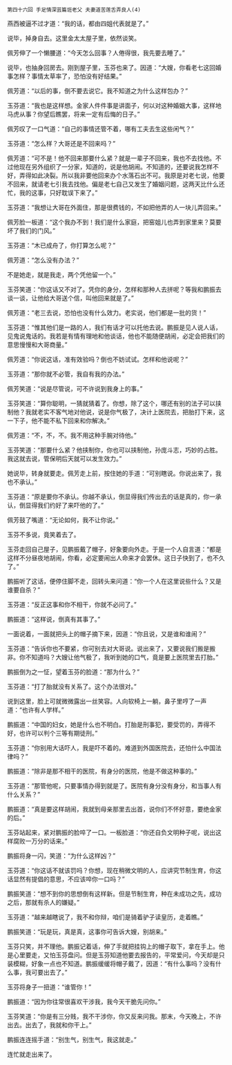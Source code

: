     第四十六回 手足情深芸篇诳老父 夫妻道苦莲舌弄良人(4) 

   燕西被逼不过才道：“我的话，都由四姐代表就是了。”

   说毕，掉身自去。这里金太太屋子里，依然谈笑。

   佩芳伸了一个懒腰道：“今天怎么回事？人倦得很，我先要去睡了。”

   说毕，也抽身回房去。刚到屋子里，玉芬也来了。因道：“大嫂，你看老七这回婚事怎样？事情太草率了，恐怕没有好结果。”

   佩芳道：“以后的事，倒不要去说它。我不知道之为什么这样包办？”

   玉芬道：“我也是这样想。金家人件件事是讲面子，何以对这种婚姻大事，这样地马虎从事？你望后瞧罢，将来一定有后悔的日子。”

   佩芳叹了一口气道：“自己的事情还管不着，哪有工夫去生这些闲气？”

   玉芬道：“怎么样？大哥还是不回来吗？”

   佩芳道：“可不是！他不回来那要什么紧？就是一辈子不回来，我也不去找他。不过他现在另外组织了一分家，知道的，说是他胡闹。不知道的，还要说我怎样不好，弄得如此决裂。所以我非要他回来办个水落石出不可。我原是对老七说，他要不回来，就请老七引我去找他。偏是老七自己又发生了婚姻问题，这两天比什么还忙，我的这事，只好耽误下来了。”

   玉芬道：“我想让大哥在外面住，那是很费钱的，不如把他弄的人一块儿弄回来。”

   佩芳脸一板道：“这个我办不到！我们是什么家庭，把窑姐儿也弄到家里来？莫要坏了我们的门风。”

   玉芬道：“木已成舟了，你打算怎么呢？”

   佩芳道：“怎么没有办法？”

   不是她走，就是我走，两个凭他留一个。”

   玉芬笑道：“你这话又不对了。凭你的身分，怎样和那种人去拼呢？等我和鹏振去谈一谈，让他给大哥送个信，叫他回来就是了。”

   佩芳道：“老三去说，恐怕也没有什么效力。老实说，他们都是一批的货！”

   玉芬道：“惟其他们是一路的人，我们有话才可以托他去说。鹏振是见人说人话，见鬼说鬼话的。我若是有情有理地和他谈话，他也不能随便胡闹，必定会把我们的意思慢慢和大哥商量。”

   佩芳道：“你说这话，准有效验吗？倒也不妨试试。怎样和他说呢？”

   玉芬道：“那你就不必管，我自有我的办法。”

   佩芳笑道：“说是尽管说，可不许说到我身上的事。”

   玉芬笑道：“算你聪明，一猜就猜着了。你想，除了这个，哪还有别的法子可以挟制他？我就老实不客气地对他说，说是你气极了，决计上医院去，把胎打下来，这一下子，他不能不私下回来和你解决。”

   佩芳道：“不，不，不。我不用这种手腕对待他。”

   玉芬笑道：“那要什么紧？他挟制你，你也可以挟制他，孙庞斗志，巧妙的占胜。我这就去说，管保明后天就可以发生效力。”

   她说毕，转身就要走。佩芳走上前，按住她的手道：“可别瞎说。你说出来了，我也不承认。”

   玉芬道：“原是要你不承认。你越不承认，倒显得我们传出去的话是真的，你一承认，倒显得我们约好了来吓他的了。”

   佩芳鼓了嘴道：“无论如何，我不让你说。”

   玉芬不多说，竟笑着去了。

   玉芬走回自己屋子，见鹏振戴了帽子，好象要向外走。于是一个人自言道：“都是这样不分昼夜地胡闹，你看，必定要闹出人命来才会罢休。这日子快到了，也不久了。”

   鹏振听了这话，便停住脚不走，回转头来问道：“你一个人在这里说些什么？又是谁要自杀？”

   玉芬道：“反正这事和你不相干，你就不必问了。”

   鹏振道：“这样说，倒真有其事了。”

   一面说着，一面就把头上的帽子摘下来，因道：“你且说，又是谁和谁闹？”

   玉芬道：“告诉你也不要紧，你可别去对大哥说。说出来了，又要说我们搬是搬非。你不知道吗？大嫂让他气极了，我听到她的口气，竟是要上医院里去打胎。”

   鹏振倒为之一怔，望着玉芬的脸道：“那为什么？”

   玉芬道：“打了胎就没有关系了。这个办法很对。”

   说到这里，脸上可就微微露出一丝笑容。人向软椅上一躺，鼻子里哼了一声道：“也许有人学样。”

   鹏振道：“中国的妇女，她是什么也不明白。打胎是刑事犯，要受罚的，弄得不好，也许可以判个三等有期徒刑。”

   玉芬道：“你别用大话吓人，我是吓不着的。难道到外国医院去，还怕什么中国法律吗？”

   鹏振道：“除非是那不相干的医院，有身分的医院，他是不做这种事的。”

   玉芬道：“那管他呢，只要事情办得到就是了。医院有身分没有身分，和当事人有什么关系？”

   鹏振道：“真是要这样胡闹，我就到母亲那里去出首，说你们不怀好意，要绝金家的后。”

   玉芬站起来，紧对鹏振的脸啐了一口。一板脸道：“你还自负文明种子呢，说出这样腐败一万分的话来。”

   鹏振将身一闪，笑道：“为什么这样凶？”

   玉芬道：“你这话不就该罚吗？你想，现在稍微文明的人，应讲究节制生育，你这话显然有提倡的意思，不应该啐你一口吗？”

   鹏振笑道：“想不到你的思想倒有这样新。但是节制生育，种在未成功之先，成功之后，那就有杀人的嫌疑。”

   玉芬道：“越来越瞎说了，我不和你辩，咱们是骑着驴子读皇历，走着瞧。”

   鹏振笑道：“玩是玩，真是真，这事你可告诉大嫂，别胡来。”

   玉芬只笑，并不理他。鹏振记着话，伸了手就把挂钩上的帽子取下，拿在手上。他是心里要走，又怕玉芬盘问。但是玉芬知道他要去报告的，平常爱问，今天却是只装模糊，好象一点也不知道。鹏振缓缓将帽子戴了，因道：“有什么事吗？没有什么事，我可要出去了。”

   玉芬将身子一扭道：“谁管你！”

   鹏振道：“因为你往常很喜欢干涉我，我今天干脆先问你。”

   玉芬笑道：“你是有三分贱，我不干涉你，你又反来问我。那末，今天晚上，不许出去。出去了，我就和你干上。”

   鹏振连连摇手道：“别生气，别生气，我这就走。”

   连忙就走出来了。


